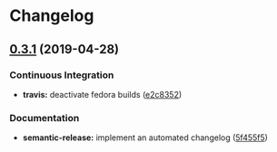 # Changelog

## [0.3.1](https://github.com/saltstack-formulas/cert-formula/compare/v0.3.0...v0.3.1) (2019-04-28)


### Continuous Integration

* **travis:** deactivate fedora builds ([e2c8352](https://github.com/saltstack-formulas/cert-formula/commit/e2c8352))


### Documentation

* **semantic-release:** implement an automated changelog ([5f455f5](https://github.com/saltstack-formulas/cert-formula/commit/5f455f5))
